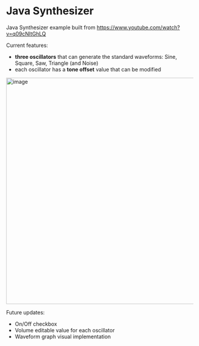# Java Synthesizer
Java Synthesizer example built from https://www.youtube.com/watch?v=q09cNItGhLQ

Current features: 
- **three oscillators** that can generate the standard waveforms: Sine, Square, Saw, Triangle (and Noise)
- each oscillator has a **tone offset** value that can be modified
<img width="609" alt="image" src="https://github.com/RaduCamburu/Java-Synthesizer-v1.0/assets/13218884/ff52f24b-9f08-4eca-8917-075761711edb">


Future updates:
- On/Off checkbox
- Volume editable value for each oscillator
- Waveform graph visual implementation
